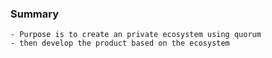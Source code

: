 ### Summary
    - Purpose is to create an private ecosystem using quorum
    - then develop the product based on the ecosystem
